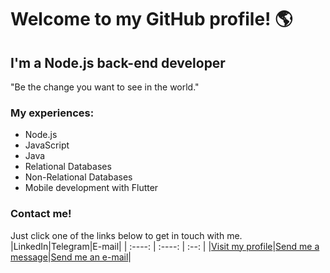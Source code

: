 # Welcome to my GitHub profile! 🌎
## I'm a Node.js back-end developer
"Be the change you want to see in the world."

### My experiences:
- Node.js 
- JavaScript
- Java
- Relational Databases
- Non-Relational Databases
- Mobile development with Flutter

### Contact me!
Just click one of the links below to get in touch with me.
|LinkedIn|Telegram|E-mail|
| :----: | :----: | :--: |
|<a href="https://www.linkedin.com/in/esan2019/">Visit my profile</a>|<a href="https://t.me/esandeveloper">Send me a message</a>|<a href="mailto:esandeveloper@protonmail.com">Send me an e-mail</a>| 
